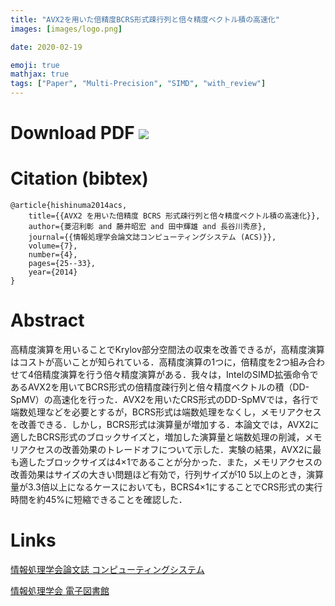 ```yaml
---
title: "AVX2を用いた倍精度BCRS形式疎行列と倍々精度ベクトル積の高速化"
images: [images/logo.png]

date: 2020-02-19

emoji: true
mathjax: true
tags: ["Paper", "Multi-Precision", "SIMD", "with_review"]
---
```


# Download PDF [![](https://storage.googleapis.com/numa_blog/etc/icon_pdf.png)][ACS48] 

[ACS48]: https://storage.googleapis.com/numa_blog/publications/ACS48.pdf 

# Citation (bibtex)

```
@article{hishinuma2014acs,
	title={{AVX2 を用いた倍精度 BCRS 形式疎行列と倍々精度ベクトル積の高速化}},
	author={菱沼利彰 and 藤井昭宏 and 田中輝雄 and 長谷川秀彦},
	journal={{情報処理学会論文誌コンピューティングシステム (ACS)}},
	volume={7},
	number={4},
	pages={25--33},
	year={2014}
}
```

# Abstract

高精度演算を用いることでKrylov部分空間法の収束を改善できるが，高精度演算はコストが高いことが知られている．高精度演算の1つに，倍精度を2つ組み合わせて4倍精度演算を行う倍々精度演算がある．我々は，IntelのSIMD拡張命令であるAVX2を用いてBCRS形式の倍精度疎行列と倍々精度ベクトルの積（DD-SpMV）の高速化を行った．AVX2を用いたCRS形式のDD-SpMVでは，各行で端数処理などを必要とするが，BCRS形式は端数処理をなくし，メモリアクセスを改善できる．しかし，BCRS形式は演算量が増加する．本論文では，AVX2に適したBCRS形式のブロックサイズと，増加した演算量と端数処理の削減，メモリアクセスの改善効果のトレードオフについて示した．実験の結果，AVX2に最も適したブロックサイズは4×1であることが分かった．また，メモリアクセスの改善効果はサイズの大きい問題ほど有効で，行列サイズが10 5以上のとき，演算量が3.3倍以上になるケースにおいても，BCRS4×1にすることでCRS形式の実行時間を約45%に短縮できることを確認した．

# Links

[情報処理学会論文誌 コンピューティングシステム](https://acs.hpcc.jp/)

[情報処理学会 電子図書館](https://ipsj.ixsq.nii.ac.jp/ej/?action=pages_view_main&active_action=repository_view_main_item_detail&item_id=107509&item_no=1&page_id=13&block_id=8)
